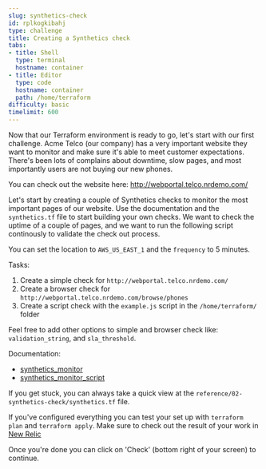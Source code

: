 ```yaml
---
slug: synthetics-check
id: rplkogkibahj
type: challenge
title: Creating a Synthetics check
tabs:
- title: Shell
  type: terminal
  hostname: container
- title: Editor
  type: code
  hostname: container
  path: /home/terraform
difficulty: basic
timelimit: 600
---
```


Now that our Terraform environment is ready to go, let's start with our first challenge. Acme Telco (our company) has a very important website they want to monitor and make sure it's able to meet customer expectations. There's been lots of complains about downtime, slow pages, and most importantly users are not buying our new phones.

You can check out the website here: http://webportal.telco.nrdemo.com/

Let's start by creating a couple of Synthetics checks to monitor the most important pages of our website. Use the documentation and the `synthetics.tf` file to start building your own checks. We want to check the uptime of a couple of pages, and we want to run the following script continously to validate the check out process.

You can set the location to `AWS_US_EAST_1` and the `frequency` to 5 minutes.

Tasks:
1) Create a simple check for `http://webportal.telco.nrdemo.com/`
2) Create a browser check for `http://webportal.telco.nrdemo.com/browse/phones`
3) Create a script check with the `example.js` script in the `/home/terraform/` folder

Feel free to add other options to simple and browser check like: `validation_string`, and `sla_threshold`.

Documentation:
- [synthetics_monitor](https://registry.terraform.io/providers/newrelic/newrelic/latest/docs/resources/synthetics_monitor)
- [synthetics_monitor_script](https://registry.terraform.io/providers/newrelic/newrelic/latest/docs/resources/synthetics_monitor_script)

If you get stuck, you can always take a quick view at the `reference/02-synthetics-check/synthetics.tf` file.

If you've configured everything you can test your set up with `terraform plan` and `terraform apply`. Make sure to check out the result of your work in [New Relic](https://one.newrelic.com/synthetics-nerdlets)

Once you're done you can click on 'Check' (bottom right of your screen) to continue.
